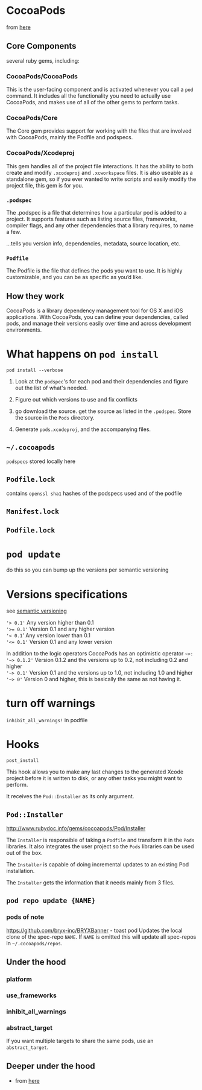# CocoaPods

from [here](https://www.objc.io/issues/6-build-tools/cocoapods-under-the-hood/)

## Core Components

several ruby gems, including:

### CocoaPods/CocoaPods

This is the user-facing component and is activated whenever you call a `pod` command. It includes all the functionality you need to actually use CocoaPods, and makes use of all of the other gems to perform tasks.

### CocoaPods/Core

The Core gem provides support for working with the files that are involved with CocoaPods, mainly the Podfile and podspecs.

### CocoaPods/Xcodeproj

This gem handles all of the project file interactions. It has the ability to both create and modify `.xcodeproj` and `.xcworkspace` files. It is also useable as a standalone gem, so if you ever wanted to write scripts and easily modify the project file, this gem is for you.

### `.podspec`

The .podspec is a file that determines how a particular pod is added to a project. It supports features such as listing source files, frameworks, compiler flags, and any other dependencies that a library requires, to name a few.

...tells you version info, dependencies, metadata, source location, etc.

### `Podfile`

The Podfile is the file that defines the pods you want to use. It is highly customizable, and you can be as specific as you’d like.

## How they work

CocoaPods is a library dependency management tool for OS X and iOS applications. With CocoaPods, you can define your dependencies, called pods, and manage their versions easily over time and across development environments.

# What happens on `pod install`

`pod install --verbose`

1. Look at the `podspec`'s  for each pod and their dependencies and figure out the list of what's needed.

2. Figure out which versions to use and fix conflicts

3. go download the source. get the source as listed in the `.podspec`. Store the source in the `Pods` directory.

4. Generate `pods.xcodeproj`, and the accompanying files.

## `~/.cocoapods`
`podspecs` stored locally here

## `Podfile.lock`
contains `openssl sha1` hashes of the podspecs used and of the podfile

## `Manifest.lock`

## `Podfile.lock`

# `pod update`
do this so you can bump up the versions per semantic versioning

# Versions specifications

see [semantic versioning](./semantic_versioning.md)

`'> 0.1'` Any version higher than 0.1  
`'>= 0.1'` Version 0.1 and any higher version  
`'< 0.1`' Any version lower than 0.1  
`'<= 0.1'` Version 0.1 and any lower version  

In addition to the logic operators CocoaPods has an optimistic operator `~>:`  
`'~> 0.1.2'` Version 0.1.2 and the versions up to 0.2, not including 0.2 and higher  
`'~> 0.1'` Version 0.1 and the versions up to 1.0, not including 1.0 and higher  
`'~> 0'` Version 0 and higher, this is basically the same as not having it.  

# turn off warnings
`inhibit_all_warnings!` in podfile

# Hooks

`post_install`

This hook allows you to make any last changes to the generated Xcode project
before it is written to disk, or any other tasks you might want to perform.

It receives the `Pod::Installer` as its only argument.

## `Pod::Installer`
http://www.rubydoc.info/gems/cocoapods/Pod/Installer

The `Installer` is responsible of taking a `Podfile` and transform it in the
`Pods` libraries. It also integrates the user project so the `Pods` libraries
can be used out of the box.

The `Installer` is capable of doing incremental updates to an existing Pod
installation.

The `Installer` gets the information that it needs mainly from 3 files.

## `pod repo update {NAME}`

### pods of note
https://github.com/bryx-inc/BRYXBanner - toast pod
Updates the local clone of the spec-repo `NAME`. If `NAME` is omitted this will update all spec-repos in `~/.cocoapods/repos`.

## Under the hood

### platform

### use_frameworks

### inhibit_all_warnings

### abstract_target
If you want multiple targets to share the same pods, use an `abstract_target`.


## Deeper under the hood
* from [here](https://www.objc.io/issues/6-build-tools/cocoapods-under-the-hood/)
